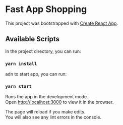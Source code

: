 # Fast App Shopping

This project was bootstrapped with [Create React App](https://github.com/facebook/create-react-app).

## Available Scripts

In the project directory, you can run:

### `yarn install`

adn to start app, you can run:

### `yarn start`

Runs the app in the development mode.\
Open [http://localhost:3000](http://localhost:3000) to view it in the browser.

The page will reload if you make edits.\
You will also see any lint errors in the console.